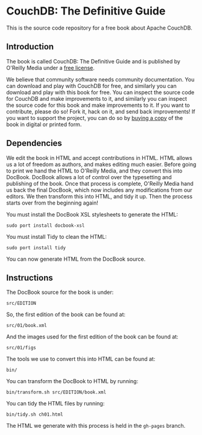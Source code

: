 CouchDB: The Definitive Guide
=============================

This is the source code repository for a free book about Apache CouchDB.

Introduction
------------

The book is called CouchDB: The Definitive Guide and is published by O'Reilly Media under a [free license](http://creativecommons.org/licenses/by/3.0/).

We believe that community software needs community documentation. You can
download and play with CouchDB for free, and similarly you can download and play
with this book for free. You can inspect the source code for CouchDB and make
improvements to it, and similarly you can inspect the source code for this book
and make improvements to it. If you want to contribute, please do so! Fork it,
hack on it, and send back improvements! If you want to support the project, you
can do so by [buying a copy](http://oreilly.com/catalog/9780596155902) of the
book in digital or printed form.

Dependencies
------------

We edit the book in HTML and accept contributions in HTML. HTML allows us a lot
of freedom as authors, and makes editing much easier. Before going to print
we hand the HTML to O'Reilly Media, and they convert this into DocBook. DocBook
allows a lot of control over the typesetting and publishing of the book. Once
that process is complete, O'Reilly Media hand us back the final DocBook, which
now includes any modifications from our editors. We then transform this into
HTML, and tidy it up. Then the process starts over from the beginning again!

You must install the DocBook XSL stylesheets to generate the HTML:

    sudo port install docbook-xsl

You must install Tidy to clean the HTML:

    sudo port install tidy

You can now generate HTML from the DocBook source.

Instructions
------------

The DocBook source for the book is under:

    src/EDITION

So, the first edition of the book can be found at:

    src/01/book.xml

And the images used for the first edition of the book can be found at:

    src/01/figs

The tools we use to convert this into HTML can be found at:

    bin/

You can transform the DocBook to HTML by running:

    bin/transform.sh src/EDITION/book.xml

You can tidy the HTML files by running:

    bin/tidy.sh ch01.html

The HTML we generate with this process is held in the `gh-pages` branch.
